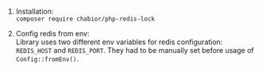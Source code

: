 1. Installation:    
`composer require chabior/php-redis-lock`

2. Config redis from env:    
Library uses two different env variables for redis configuration: `REDIS_HOST` and `REDIS_PORT`.
They had to be manually set before usage of `Config::fromEnv()`.